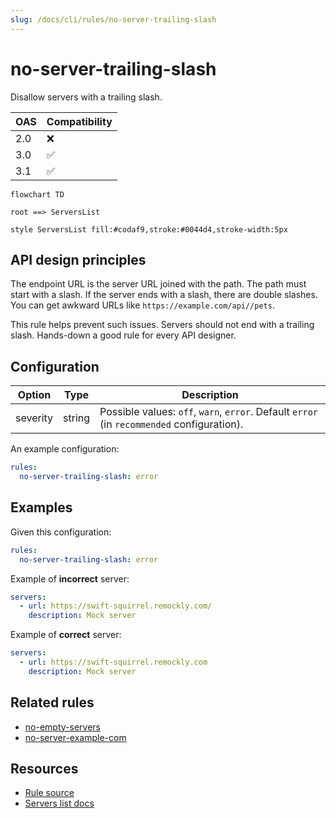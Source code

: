 ```yaml
---
slug: /docs/cli/rules/no-server-trailing-slash
---
```

# no-server-trailing-slash

Disallow servers with a trailing slash.

|OAS|Compatibility|
|---|---|
|2.0|❌|
|3.0|✅|
|3.1|✅|


```mermaid
flowchart TD

root ==> ServersList

style ServersList fill:#codaf9,stroke:#0044d4,stroke-width:5px
```

## API design principles

The endpoint URL is the server URL joined with the path.
The path must start with a slash.
If the server ends with a slash, there are double slashes.
You can get awkward URLs like `https://example.com/api//pets`.

This rule helps prevent such issues.
Servers should not end with a trailing slash.
Hands-down a good rule for every API designer.

## Configuration

|Option|Type|Description|
|---|---|---|
|severity|string|Possible values: `off`, `warn`, `error`. Default `error` (in `recommended` configuration). |

An example configuration:

```yaml
rules:
  no-server-trailing-slash: error
```

## Examples

Given this configuration:

```yaml
rules:
  no-server-trailing-slash: error
```

Example of **incorrect** server:

```yaml
servers:
  - url: https://swift-squirrel.remockly.com/
    description: Mock server
```

Example of **correct** server:

```yaml Good example
servers:
  - url: https://swift-squirrel.remockly.com
    description: Mock server
```

## Related rules

- [no-empty-servers](./no-empty-servers.md)
- [no-server-example-com](./no-server-example-com.md)

## Resources

- [Rule source](https://github.com/Redocly/redocly-cli/blob/main/packages/core/src/rules/oas3/no-server-trailing-slash.ts)
- [Servers list docs](https://redocly.com/docs/openapi-visual-reference/servers/)
